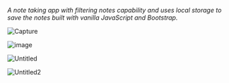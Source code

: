 _A note taking app with filtering notes capability and uses local storage to save the notes built with vanilla JavaScript and Bootstrap._

![Capture](https://user-images.githubusercontent.com/80414508/125502402-7bc0127a-def3-4785-a1f1-bf23f4577ba5.JPG)

![image](https://user-images.githubusercontent.com/80414508/125503013-e29e1136-49bd-4da8-8409-b419b5a03cc7.png)

![Untitled](https://user-images.githubusercontent.com/80414508/125505465-332b2395-eef5-447c-b30f-6eecf16d83a4.gif)

![Untitled2](https://user-images.githubusercontent.com/80414508/125508817-2c03c880-5ccf-4d96-acbc-92d3e37dcc15.gif)
